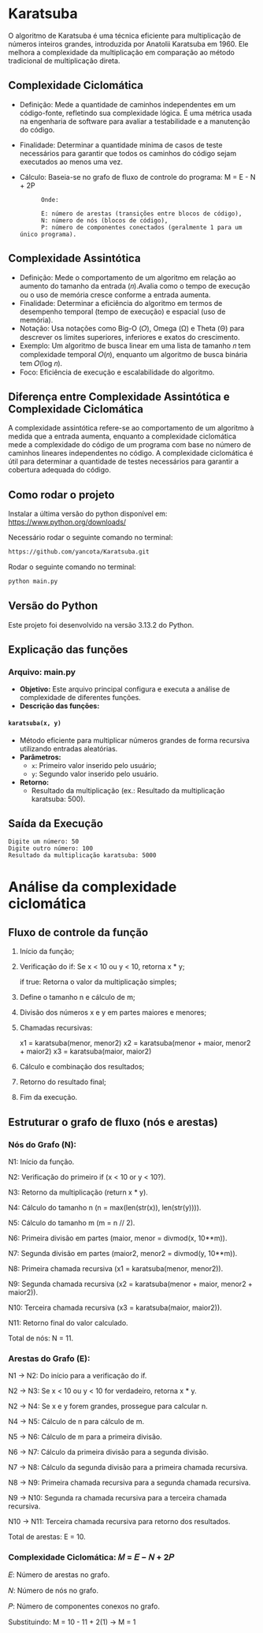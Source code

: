 # Karatsuba
O algoritmo de Karatsuba é uma técnica eficiente para multiplicação de números
inteiros grandes, introduzida por Anatolii Karatsuba em 1960. Ele melhora a
complexidade da multiplicação em comparação ao método tradicional de
multiplicação direta.

## Complexidade Ciclomática
    
- Definição: Mede a quantidade de caminhos independentes em um código-fonte, refletindo sua complexidade lógica. É uma métrica usada na engenharia de software para avaliar a testabilidade e a manutenção do código.
- Finalidade: Determinar a quantidade mínima de casos de teste necessários para garantir que todos os caminhos do código sejam executados ao menos uma vez.
- Cálculo: Baseia-se no grafo de fluxo de controle do programa: 
    M = E - N + 2P

            Onde:
    
            E: número de arestas (transições entre blocos de código),
            N: número de nós (blocos de código),
            P: número de componentes conectados (geralmente 1 para um único programa).

## Complexidade Assintótica

- Definição: Mede o comportamento de um algoritmo em relação ao aumento do tamanho da entrada (𝑛).Avalia como o tempo de execução ou o uso de memória cresce conforme a entrada aumenta.
- Finalidade: Determinar a eficiência do algoritmo em termos de desempenho temporal (tempo de execução) e espacial (uso de memória).
- Notação: Usa notações como Big-O (𝑂), Omega (Ω) e Theta (Θ) para descrever os limites superiores, inferiores e exatos do crescimento.
- Exemplo: Um algoritmo de busca linear em uma lista de tamanho 𝑛 tem complexidade temporal 𝑂(𝑛), enquanto um algoritmo de busca binária tem 𝑂(log 𝑛).
- Foco: Eficiência de execução e escalabilidade do algoritmo.

## Diferença entre Complexidade Assintótica e Complexidade Ciclomática

A complexidade assintótica refere-se ao comportamento de um algoritmo à medida que a entrada aumenta, enquanto a complexidade ciclomática mede a complexidade do código de um programa com base no número de caminhos lineares independentes no código. A complexidade ciclomática é útil para determinar a quantidade de testes necessários para garantir a cobertura adequada do código.

## Como rodar o projeto

Instalar a última versão do python disponível em: https://www.python.org/downloads/

Necessário rodar o seguinte comando no terminal:
```bash
https://github.com/yancota/Karatsuba.git
```

Rodar o seguinte comando no terminal:
```bash
python main.py
```

## Versão do Python
Este projeto foi desenvolvido na versão 3.13.2 do Python.

## Explicação das funções

### Arquivo: main.py

- **Objetivo:** Este arquivo principal configura e executa a análise de complexidade de diferentes funções.
- **Descrição das funções:**

#### `karatsuba(x, y)`
- Método eficiente para multiplicar números grandes de forma recursiva utilizando entradas aleatórias.
- **Parâmetros:**
  - `x`: Primeiro valor inserido pelo usuário;
  - `y`: Segundo valor inserido pelo usuário.
- **Retorno:**
  - Resultado da multiplicação (ex.: Resultado da multiplicação karatsuba: 500).

## Saída da Execução

```
Digite um número: 50
Digite outro número: 100
Resultado da multiplicação karatsuba: 5000
```

# Análise da complexidade ciclomática
## Fluxo de controle da função
1. Início da função;
2. Verificação do if: Se x < 10 ou y < 10, retorna x * y;

    if true: Retorna o valor da multiplicação simples;

3. Define o tamanho n e cálculo de m;
4. Divisão dos números x e y em partes maiores e menores;
5. Chamadas recursivas:

    x1 = karatsuba(menor, menor2)
    x2 = karatsuba(menor + maior, menor2 + maior2)
    x3 = karatsuba(maior, maior2)

6. Cálculo e combinação dos resultados;
7. Retorno do resultado final;
8. Fim da execução.

## Estruturar o grafo de fluxo (nós e arestas)
### Nós do Grafo (N):
N1: Início da função.

N2: Verificação do primeiro if (x < 10 or y < 10?).

N3: Retorno da multiplicação (return x * y).

N4: Cálculo do tamanho n (n = max(len(str(x)), len(str(y)))).

N5: Cálculo do tamanho m (m = n // 2).

N6: Primeira divisão em partes (maior, menor = divmod(x, 10**m)).

N7: Segunda divisão em partes (maior2, menor2 = divmod(y, 10**m)).

N8: Primeira chamada recursiva (x1 = karatsuba(menor, menor2)).

N9: Segunda chamada recursiva (x2 = karatsuba(menor + maior, menor2 + maior2)).

N10: Terceira chamada recursiva (x3 = karatsuba(maior, maior2)).

N11: Retorno final do valor calculado.

Total de nós: N = 11.

### Arestas do Grafo (E):
N1 → N2: Do início para a verificação do if.

N2 → N3: Se x < 10 ou y < 10 for verdadeiro, retorna x * y.

N2 → N4: Se x e y forem grandes, prossegue para calcular n.

N4 → N5: Cálculo de n para cálculo de m.

N5 → N6: Cálculo de m para a primeira divisão.

N6 → N7: Cálculo da primeira divisão para a segunda divisão.

N7 → N8: Cálculo da segunda divisão para a primeira chamada recursiva.

N8 → N9: Primeira chamada recursiva para a segunda chamada recursiva.

N9 → N10: Segunda ra chamada recursiva para a terceira chamada recursiva.

N10 → N11: Terceira chamada recursiva para retorno dos resultados.

Total de arestas: E = 10.

### Complexidade Ciclomática: 𝑀 = 𝐸 − 𝑁 + 2𝑃
𝐸: Número de arestas no grafo.

𝑁: Número de nós no grafo.

𝑃: Número de componentes conexos no grafo.

Substituindo: M = 10 - 11 + 2(1) -> M = 1














  





